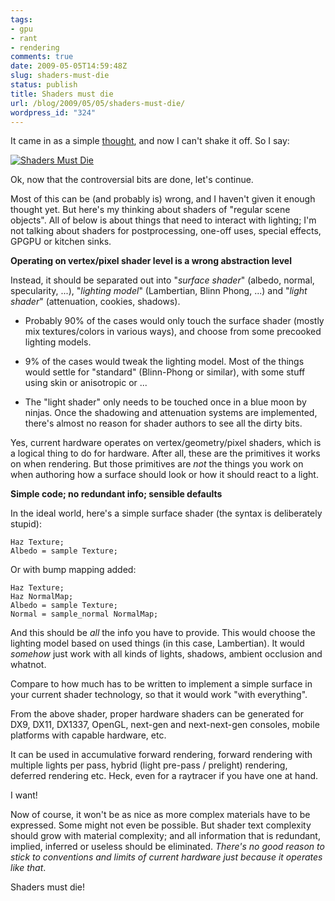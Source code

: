 ```yaml
---
tags:
- gpu
- rant
- rendering
comments: true
date: 2009-05-05T14:59:48Z
slug: shaders-must-die
status: publish
title: Shaders must die
url: /blog/2009/05/05/shaders-must-die/
wordpress_id: "324"
---
```


It came in as a simple [thought](http://twitter.com/aras_p/status/1651784380), and now I can't shake it off. So I say:

[![Shaders Must Die](/blog/wp-content/uploads/2009/05/shadersmustdie.jpg)](/blog/wp-content/uploads/2009/05/shadersmustdie.jpg)

Ok, now that the controversial bits are done, let's continue.


Most of this can be (and probably is) wrong, and I haven't given it enough thought yet. But here's my thinking about shaders of "regular scene objects". All of below is about things that need to interact with lighting; I'm not talking about shaders for postprocessing, one-off uses, special effects, GPGPU or kitchen sinks.

**Operating on vertex/pixel shader level is a wrong abstraction level**

Instead, it should be separated out into "_surface shader_" (albedo, normal, specularity, ...), "_lighting model_" (Lambertian, Blinn Phong, ...) and "_light shader_" (attenuation, cookies, shadows).





  * Probably 90% of the cases would only touch the surface shader (mostly mix textures/colors in various ways), and choose from some precooked lighting models.


  * 9% of the cases would tweak the lighting model. Most of the things would settle for "standard" (Blinn-Phong or similar), with some stuff using skin or anisotropic or ...


  * The "light shader" only needs to be touched once in a blue moon by ninjas. Once the shadowing and attenuation systems are implemented, there's almost no reason for shader authors to see all the dirty bits.



Yes, current hardware operates on vertex/geometry/pixel shaders, which is a logical thing to do for hardware. After all, these are the primitives it works on when rendering. But those primitives are _not_ the things you work on when authoring how a surface should look or how it should react to a light.

**Simple code; no redundant info; sensible defaults**

In the ideal world, here's a simple surface shader (the syntax is deliberately stupid):


    Haz Texture;
    Albedo = sample Texture;


Or with bump mapping added:


    Haz Texture;
    Haz NormalMap;
    Albedo = sample Texture;
    Normal = sample_normal NormalMap;


And this should be _all_ the info you have to provide. This would choose the lighting model based on used things (in this case, Lambertian). It would _somehow_ just work with all kinds of lights, shadows, ambient occlusion and whatnot.

Compare to how much has to be written to implement a simple surface in your current shader technology, so that it would work "with everything".

From the above shader, proper hardware shaders can be generated for DX9, DX11, DX1337, OpenGL, next-gen and next-next-gen consoles, mobile platforms with capable hardware, etc.

It can be used in accumulative forward rendering, forward rendering with multiple lights per pass, hybrid (light pre-pass / prelight) rendering, deferred rendering etc. Heck, even for a raytracer if you have one at hand.

I want!

Now of course, it won't be as nice as more complex materials have to be expressed. Some might not even be possible. But shader text complexity should grow with material complexity; and all information that is redundant, implied, inferred or useless should be eliminated. _There's no good reason to stick to conventions and limits of current hardware just because it operates like that_.

Shaders must die!
